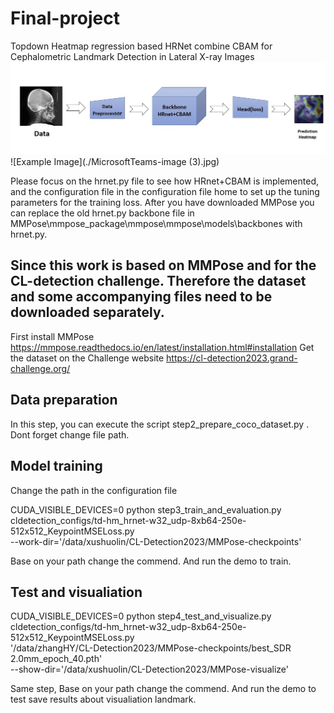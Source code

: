 # Final-project
Topdown Heatmap regression based HRNet combine CBAM for Cephalometric Landmark Detection in Lateral X-ray Images
![Example Image](./7p.jpg)
![Example Image](./MicrosoftTeams-image (3).jpg)

Please focus on the hrnet.py file to see how HRnet+CBAM is implemented, and the configuration file in the configuration file home to set up the tuning parameters for the training loss.
After you have downloaded MMPose you can replace the old hrnet.py backbone file in MMPose\mmpose_package\mmpose\mmpose\models\backbones with hrnet.py.
## Since this work is based on MMPose and for the CL-detection challenge. Therefore the dataset and some accompanying files need to be downloaded separately.
First install MMPose https://mmpose.readthedocs.io/en/latest/installation.html#installation
Get the dataset on the Challenge website https://cl-detection2023.grand-challenge.org/

## Data preparation
In this step, you can execute the script step2_prepare_coco_dataset.py . Dont forget change file path.

## Model training
Change the path in the configuration file

CUDA_VISIBLE_DEVICES=0 python step3_train_and_evaluation.py \
cldetection_configs/td-hm_hrnet-w32_udp-8xb64-250e-512x512_KeypointMSELoss.py \
--work-dir='/data/xushuolin/CL-Detection2023/MMPose-checkpoints'

Base on your path change the commend. And run the demo to train.

## Test and visualiation

CUDA_VISIBLE_DEVICES=0 python step4_test_and_visualize.py \
cldetection_configs/td-hm_hrnet-w32_udp-8xb64-250e-512x512_KeypointMSELoss.py \
'/data/zhangHY/CL-Detection2023/MMPose-checkpoints/best_SDR 2.0mm_epoch_40.pth' \
--show-dir='/data/xushuolin/CL-Detection2023/MMPose-visualize' 

Same step, Base on your path change the commend. And run the demo to test save results about visualiation landmark.

